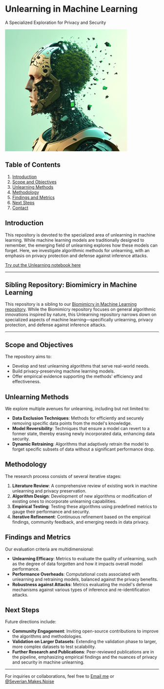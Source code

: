 # Unlearning in Machine Learning 
A Specialized Exploration for Privacy and Security 

<img src="an-image-of-an-ai-model-deleting-the-data-from-its.png" alt="Unlearning Graphic" width="400" height="400">


## Table of Contents
1. [Introduction](#introduction)
2. [Scope and Objectives](#scope-and-objectives)
3. [Unlearning Methods](#unlearning-methods)
4. [Methodology](#methodology)
5. [Findings and Metrics](#findings-and-metrics)
6. [Next Steps](#next-steps)
7. [Contact](#contact)

## Introduction
This repository is devoted to the specialized area of unlearning in machine learning. While machine learning models are traditionally designed to remember, the emerging field of unlearning explores how these models can forget. Here, we investigate algorithmic methods for unlearning, with an emphasis on privacy protection and defense against inference attacks.

<a href="https://colab.research.google.com/drive/1ZitrQ92NQnvZVw0HykFSCv3VSaJ6q4pz?usp=sharing" target="_blank">Try out the Unlearning notebook here</a>


------------------

## Sibling Repository: Biomimicry in Machine Learning

This repository is a sibling to our [Biomimicry in Machine Learning repository](https://github.com/severian42/Biomimicry-Machine-Learning). While the Biomimicry repository focuses on general algorithmic innovations inspired by nature, this Unlearning repository narrows down on specialized aspects of machine learning—specifically unlearning, privacy protection, and defense against inference attacks.

--------------------

## Scope and Objectives
The repository aims to:
- Develop and test unlearning algorithms that serve real-world needs.
- Build privacy-preserving machine learning models.
- Offer empirical evidence supporting the methods' efficiency and effectiveness.

## Unlearning Methods
We explore multiple avenues for unlearning, including but not limited to:

- **Data Exclusion Techniques**: Methods for efficiently and securely removing specific data points from the model's knowledge.
- **Model Reversibility**: Techniques that ensure a model can revert to a former state, thereby erasing newly incorporated data, enhancing data security.
- **Dynamic Retraining**: Algorithms that adaptively retrain the model to forget specific subsets of data without a significant performance drop.

## Methodology
The research process consists of several iterative stages:

1. **Literature Review**: A comprehensive review of existing work in machine unlearning and privacy preservation.
2. **Algorithm Design**: Development of new algorithms or modification of existing ones to incorporate unlearning capabilities.
3. **Empirical Testing**: Testing these algorithms using predefined metrics to gauge their performance and security.
4. **Iterative Refinement**: Continuous refinement based on the empirical findings, community feedback, and emerging needs in data privacy.

## Findings and Metrics
Our evaluation criteria are multidimensional:

- **Unlearning Efficacy**: Metrics to evaluate the quality of unlearning, such as the degree of data forgotten and how it impacts overall model performance.
- **Performance Overheads**: Computational costs associated with unlearning and retraining models, balanced against the privacy benefits.
- **Robustness against Attacks**: Metrics evaluating the model's defense mechanisms against various types of inference and re-identification attacks.

## Next Steps
Future directions include:

- **Community Engagement**: Inviting open-source contributions to improve the algorithms and methodologies.
- **Validation on Larger Datasets**: Extending the validation phase to larger, more complex datasets to test scalability.
- **Further Research and Publications**: Peer-reviewed publications are in the pipeline, emphasizing empirical findings and the nuances of privacy and security in machine unlearning.

---

For inquiries or collaborations, feel free to [Email me](mailto:beckettdillon42@gmail.com) or [@Severian.Makes.Noise](https://twitter.com/SeverianMakesNoise)

